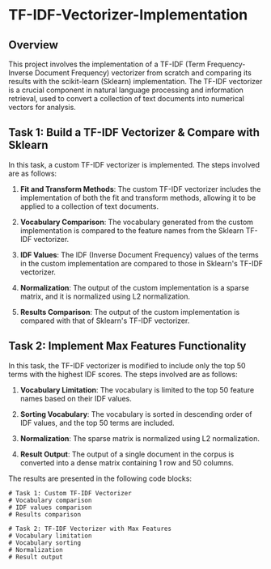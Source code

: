 # TF-IDF-Vectorizer-Implementation

## Overview
This project involves the implementation of a TF-IDF (Term Frequency-Inverse Document Frequency) vectorizer from scratch and comparing its results with the scikit-learn (Sklearn) implementation. The TF-IDF vectorizer is a crucial component in natural language processing and information retrieval, used to convert a collection of text documents into numerical vectors for analysis.

## Task 1: Build a TF-IDF Vectorizer & Compare with Sklearn
In this task, a custom TF-IDF vectorizer is implemented. The steps involved are as follows:

1. **Fit and Transform Methods**: The custom TF-IDF vectorizer includes the implementation of both the fit and transform methods, allowing it to be applied to a collection of text documents.

2. **Vocabulary Comparison**: The vocabulary generated from the custom implementation is compared to the feature names from the Sklearn TF-IDF vectorizer. 

3. **IDF Values**: The IDF (Inverse Document Frequency) values of the terms in the custom implementation are compared to those in Sklearn's TF-IDF vectorizer.

4. **Normalization**: The output of the custom implementation is a sparse matrix, and it is normalized using L2 normalization.

5. **Results Comparison**: The output of the custom implementation is compared with that of Sklearn's TF-IDF vectorizer.

## Task 2: Implement Max Features Functionality
In this task, the TF-IDF vectorizer is modified to include only the top 50 terms with the highest IDF scores. The steps involved are as follows:

1. **Vocabulary Limitation**: The vocabulary is limited to the top 50 feature names based on their IDF values.

2. **Sorting Vocabulary**: The vocabulary is sorted in descending order of IDF values, and the top 50 terms are included.

3. **Normalization**: The sparse matrix is normalized using L2 normalization.

4. **Result Output**: The output of a single document in the corpus is converted into a dense matrix containing 1 row and 50 columns.

The results are presented in the following code blocks:

```
# Task 1: Custom TF-IDF Vectorizer
# Vocabulary comparison
# IDF values comparison
# Results comparison
```
```
# Task 2: TF-IDF Vectorizer with Max Features
# Vocabulary limitation
# Vocabulary sorting
# Normalization
# Result output
```
